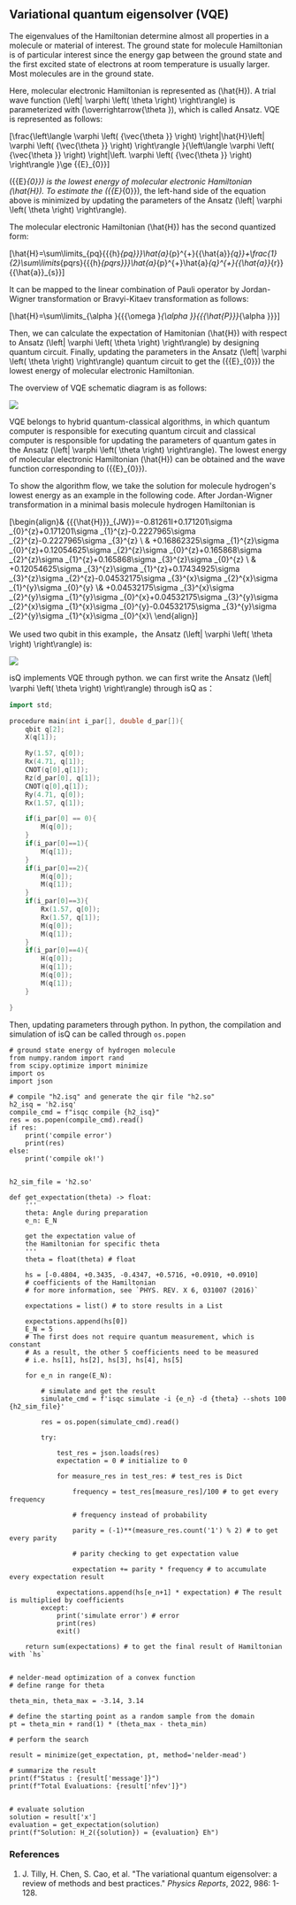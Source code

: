Variational quantum eigensolver (VQE)
--------------------------

The eigenvalues of the Hamiltonian determine almost all properties in a molecule or material of interest. The ground state for molecule Hamiltonian is of particular interest since the energy gap between the ground state and the first excited state of electrons at room temperature is usually larger. Most molecules are in the ground state.

Here, molecular electronic Hamiltonian is represented as \(\hat{H}\). A trial wave function \(\left| \varphi \left( \theta \right) \right\rangle\) is parameterized with \(\overrightarrow{\theta }\), which is called Ansatz. VQE is represented as follows:

\[\frac{\left\langle  \varphi \left( {\vec{\theta }} \right) \right|\hat{H}\left| \varphi \left( {\vec{\theta }} \right) \right\rangle }{\left\langle  \varphi \left( {\vec{\theta }} \right) \right|\left. \varphi \left( {\vec{\theta }} \right) \right\rangle }\ge {{E}_{0}}\]

\({{E}_{0}}\) is the lowest energy of molecular electronic Hamiltonian \(\hat{H}\). To estimate the \({{E}_{0}}\),  the left-hand side of the equation above is minimized by updating the parameters of the Ansatz \(\left| \varphi \left( \theta \right) \right\rangle\).

The molecular electronic Hamiltonian \(\hat{H}\) has the second quantized form:


\[\hat{H}=\sum\limits_{pq}{{{h}_{pq}}}\hat{a}_{p}^{+}{{\hat{a}}_{q}}+\frac{1}{2}\sum\limits_{pqrs}{{{h}_{pqrs}}}\hat{a}_{p}^{+}\hat{a}_{q}^{+}{{\hat{a}}_{r}}{{\hat{a}}_{s}}\]


It can be mapped to the linear combination of Pauli operator by Jordan-Wigner transformation or Bravyi-Kitaev transformation as follows:


\[\hat{H}=\sum\limits_{\alpha }{{{\omega }_{\alpha }}{{{\hat{P}}}_{\alpha }}}\]

Then, we can calculate the expectation of Hamitonian \(\hat{H}\) with respect to Ansatz \(\left| \varphi \left( \theta \right) \right\rangle\) by designing quantum circuit.  Finally, updating the parameters in the Ansatz \(\left| \varphi \left( \theta \right) \right\rangle\)  quantum circuit to get the \({{E}_{0}}\) the lowest energy of molecular electronic Hamiltonian.

The overview of VQE schematic diagram is as follows:

![](../figs/VQE-schematic-diagram.png)

VQE belongs to hybrid quantum-classical algorithms, in which quantum computer is responsible for executing quantum circuit and classical computer is responsible for updating the parameters of quantum gates in the Ansatz \(\left| \varphi \left( \theta \right) \right\rangle\). The lowest energy of molecular electronic Hamiltonian \(\hat{H}\)  can be obtained and the wave function corresponding to \({{E}_{0}}\).

To show the algorithm flow, we take the solution for molecule hydrogen's lowest energy as an example in the following code. After Jordan-Wigner transformation in a minimal basis molecule hydrogen Hamiltonian is

\[\begin{align}& {{{\hat{H}}}_{JW}}=-0.81261I+0.171201\sigma _{0}^{z}+0.171201\sigma _{1}^{z}-0.2227965\sigma _{2}^{z}-0.2227965\sigma _{3}^{z} \\ & +0.16862325\sigma _{1}^{z}\sigma _{0}^{z}+0.12054625\sigma _{2}^{z}\sigma _{0}^{z}+0.165868\sigma _{2}^{z}\sigma _{1}^{z}+0.165868\sigma _{3}^{z}\sigma _{0}^{z} \\ & +0.12054625\sigma _{3}^{z}\sigma _{1}^{z}+0.17434925\sigma _{3}^{z}\sigma _{2}^{z}-0.04532175\sigma _{3}^{x}\sigma _{2}^{x}\sigma _{1}^{y}\sigma _{0}^{y} \\& +0.04532175\sigma _{3}^{x}\sigma _{2}^{y}\sigma _{1}^{y}\sigma _{0}^{x}+0.04532175\sigma _{3}^{y}\sigma _{2}^{x}\sigma _{1}^{x}\sigma _{0}^{y}-0.04532175\sigma _{3}^{y}\sigma _{2}^{y}\sigma _{1}^{x}\sigma _{0}^{x}\\ \end{align}\]

We used two qubit in this example，the Ansatz \(\left| \varphi \left( \theta \right) \right\rangle\) is:

![](../figs/Ansatz.png)

isQ implements VQE through python. we can first write the Ansatz \(\left| \varphi \left( \theta \right) \right\rangle\) through isQ as：

```c++
import std;

procedure main(int i_par[], double d_par[]){
    qbit q[2];
    X(q[1]);

    Ry(1.57, q[0]);
    Rx(4.71, q[1]);
    CNOT(q[0],q[1]);
    Rz(d_par[0], q[1]);
    CNOT(q[0],q[1]);
    Ry(4.71, q[0]);
    Rx(1.57, q[1]);

    if(i_par[0] == 0){
        M(q[0]);
    }
    if(i_par[0]==1){
        M(q[1]);
    }
    if(i_par[0]==2){
        M(q[0]);
        M(q[1]);
    }
    if(i_par[0]==3){
        Rx(1.57, q[0]);
        Rx(1.57, q[1]);
        M(q[0]);
        M(q[1]);
    }
    if(i_par[0]==4){
        H(q[0]);
        H(q[1]);
        M(q[0]);
        M(q[1]);
    }

}
```

Then, updating parameters through python. In python, the compilation and simulation of isQ can be called through `os.popen`

```
# ground state energy of hydrogen molecule
from numpy.random import rand
from scipy.optimize import minimize
import os
import json

# compile "h2.isq" and generate the qir file "h2.so"
h2_isq = 'h2.isq'
compile_cmd = f"isqc compile {h2_isq}"
res = os.popen(compile_cmd).read()
if res:
    print('compile error')
    print(res)
else:
    print('compile ok!')


h2_sim_file = 'h2.so'

def get_expectation(theta) -> float:  
    '''
    theta: Angle during preparation
    e_n: E_N

    get the expectation value of 
    the Hamiltonian for specific theta
    '''
    theta = float(theta) # float

    hs = [-0.4804, +0.3435, -0.4347, +0.5716, +0.0910, +0.0910]
    # coefficients of the Hamiltonian
    # for more information, see `PHYS. REV. X 6, 031007 (2016)`

    expectations = list() # to store results in a List

    expectations.append(hs[0])
    E_N = 5 
    # The first does not require quantum measurement, which is constant
    # As a result, the other 5 coefficients need to be measured
    # i.e. hs[1], hs[2], hs[3], hs[4], hs[5]

    for e_n in range(E_N):

        # simulate and get the result
        simulate_cmd = f'isqc simulate -i {e_n} -d {theta} --shots 100 {h2_sim_file}'

        res = os.popen(simulate_cmd).read()

        try:

            test_res = json.loads(res)
            expectation = 0 # initialize to 0

            for measure_res in test_res: # test_res is Dict

                frequency = test_res[measure_res]/100 # to get every frequency

                # frequency instead of probability

                parity = (-1)**(measure_res.count('1') % 2) # to get every parity

                # parity checking to get expectation value

                expectation += parity * frequency # to accumulate every expectation result

            expectations.append(hs[e_n+1] * expectation) # The result is multiplied by coefficients
        except:
            print('simulate error') # error
            print(res)
            exit()

    return sum(expectations) # to get the final result of Hamiltonian with `hs`


# nelder-mead optimization of a convex function
# define range for theta

theta_min, theta_max = -3.14, 3.14

# define the starting point as a random sample from the domain
pt = theta_min + rand(1) * (theta_max - theta_min)

# perform the search

result = minimize(get_expectation, pt, method='nelder-mead')

# summarize the result
print(f"Status : {result['message']}")
print(f"Total Evaluations: {result['nfev']}")


# evaluate solution
solution = result['x']
evaluation = get_expectation(solution)
print(f"Solution: H_2({solution}) = {evaluation} Eh")
```

### References

1. J. Tilly, H. Chen, S. Cao, et al. "The variational quantum eigensolver: a review of methods and best practices." *Physics Reports*, 2022, 986: 1-128.
